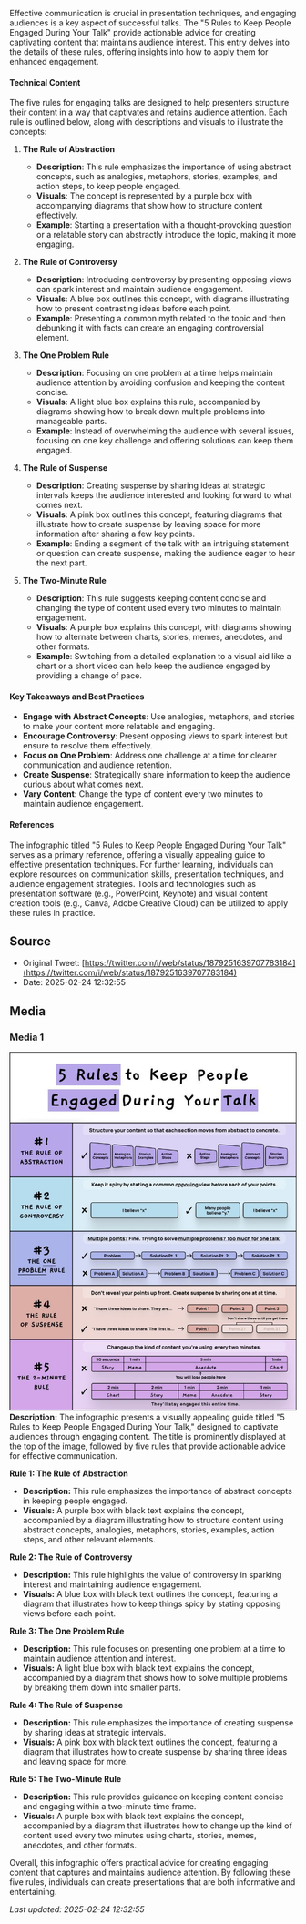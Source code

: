 Effective communication is crucial in presentation techniques, and engaging audiences is a key aspect of successful talks. The "5 Rules to Keep People Engaged During Your Talk" provide actionable advice for creating captivating content that maintains audience interest. This entry delves into the details of these rules, offering insights into how to apply them for enhanced engagement.

#### Technical Content
The five rules for engaging talks are designed to help presenters structure their content in a way that captivates and retains audience attention. Each rule is outlined below, along with descriptions and visuals to illustrate the concepts:

1. **The Rule of Abstraction**
   - **Description**: This rule emphasizes the importance of using abstract concepts, such as analogies, metaphors, stories, examples, and action steps, to keep people engaged.
   - **Visuals**: The concept is represented by a purple box with accompanying diagrams that show how to structure content effectively.
   - **Example**: Starting a presentation with a thought-provoking question or a relatable story can abstractly introduce the topic, making it more engaging.

2. **The Rule of Controversy**
   - **Description**: Introducing controversy by presenting opposing views can spark interest and maintain audience engagement.
   - **Visuals**: A blue box outlines this concept, with diagrams illustrating how to present contrasting ideas before each point.
   - **Example**: Presenting a common myth related to the topic and then debunking it with facts can create an engaging controversial element.

3. **The One Problem Rule**
   - **Description**: Focusing on one problem at a time helps maintain audience attention by avoiding confusion and keeping the content concise.
   - **Visuals**: A light blue box explains this rule, accompanied by diagrams showing how to break down multiple problems into manageable parts.
   - **Example**: Instead of overwhelming the audience with several issues, focusing on one key challenge and offering solutions can keep them engaged.

4. **The Rule of Suspense**
   - **Description**: Creating suspense by sharing ideas at strategic intervals keeps the audience interested and looking forward to what comes next.
   - **Visuals**: A pink box outlines this concept, featuring diagrams that illustrate how to create suspense by leaving space for more information after sharing a few key points.
   - **Example**: Ending a segment of the talk with an intriguing statement or question can create suspense, making the audience eager to hear the next part.

5. **The Two-Minute Rule**
   - **Description**: This rule suggests keeping content concise and changing the type of content used every two minutes to maintain engagement.
   - **Visuals**: A purple box explains this concept, with diagrams showing how to alternate between charts, stories, memes, anecdotes, and other formats.
   - **Example**: Switching from a detailed explanation to a visual aid like a chart or a short video can help keep the audience engaged by providing a change of pace.

#### Key Takeaways and Best Practices
- **Engage with Abstract Concepts**: Use analogies, metaphors, and stories to make your content more relatable and engaging.
- **Encourage Controversy**: Present opposing views to spark interest but ensure to resolve them effectively.
- **Focus on One Problem**: Address one challenge at a time for clearer communication and audience retention.
- **Create Suspense**: Strategically share information to keep the audience curious about what comes next.
- **Vary Content**: Change the type of content every two minutes to maintain audience engagement.

#### References
The infographic titled "5 Rules to Keep People Engaged During Your Talk" serves as a primary reference, offering a visually appealing guide to effective presentation techniques. For further learning, individuals can explore resources on communication skills, presentation techniques, and audience engagement strategies. Tools and technologies such as presentation software (e.g., PowerPoint, Keynote) and visual content creation tools (e.g., Canva, Adobe Creative Cloud) can be utilized to apply these rules in practice.
## Source

- Original Tweet: [https://twitter.com/i/web/status/1879251639707783184](https://twitter.com/i/web/status/1879251639707783184)
- Date: 2025-02-24 12:32:55


## Media

### Media 1
![media_0](./image_1.jpg)
**Description:** The infographic presents a visually appealing guide titled "5 Rules to Keep People Engaged During Your Talk," designed to captivate audiences through engaging content. The title is prominently displayed at the top of the image, followed by five rules that provide actionable advice for effective communication.

**Rule 1: The Rule of Abstraction**

* **Description:** This rule emphasizes the importance of abstract concepts in keeping people engaged.
* **Visuals:** A purple box with black text explains the concept, accompanied by a diagram illustrating how to structure content using abstract concepts, analogies, metaphors, stories, examples, action steps, and other relevant elements.

**Rule 2: The Rule of Controversy**

* **Description:** This rule highlights the value of controversy in sparking interest and maintaining audience engagement.
* **Visuals:** A blue box with black text outlines the concept, featuring a diagram that illustrates how to keep things spicy by stating opposing views before each point.

**Rule 3: The One Problem Rule**

* **Description:** This rule focuses on presenting one problem at a time to maintain audience attention and interest.
* **Visuals:** A light blue box with black text explains the concept, accompanied by a diagram that shows how to solve multiple problems by breaking them down into smaller parts.

**Rule 4: The Rule of Suspense**

* **Description:** This rule emphasizes the importance of creating suspense by sharing ideas at strategic intervals.
* **Visuals:** A pink box with black text outlines the concept, featuring a diagram that illustrates how to create suspense by sharing three ideas and leaving space for more.

**Rule 5: The Two-Minute Rule**

* **Description:** This rule provides guidance on keeping content concise and engaging within a two-minute time frame.
* **Visuals:** A purple box with black text explains the concept, accompanied by a diagram that illustrates how to change up the kind of content used every two minutes using charts, stories, memes, anecdotes, and other formats.

Overall, this infographic offers practical advice for creating engaging content that captures and maintains audience attention. By following these five rules, individuals can create presentations that are both informative and entertaining.

*Last updated: 2025-02-24 12:32:55*